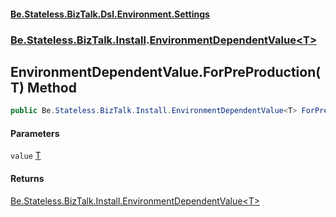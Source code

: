 #### [Be.Stateless.BizTalk.Dsl.Environment.Settings](README.md 'README')
### [Be.Stateless.BizTalk.Install](Be.Stateless.BizTalk.Install.md 'Be.Stateless.BizTalk.Install').[EnvironmentDependentValue&lt;T&gt;](EnvironmentDependentValue_T_.md 'Be.Stateless.BizTalk.Install.EnvironmentDependentValue<T>')

## EnvironmentDependentValue<T>.ForPreProduction(T) Method

```csharp
public Be.Stateless.BizTalk.Install.EnvironmentDependentValue<T> ForPreProduction(T value);
```
#### Parameters

<a name='Be.Stateless.BizTalk.Install.EnvironmentDependentValue_T_.ForPreProduction(T).value'></a>

`value` [T](EnvironmentDependentValue_T_.md#Be.Stateless.BizTalk.Install.EnvironmentDependentValue_T_.T 'Be.Stateless.BizTalk.Install.EnvironmentDependentValue<T>.T')

#### Returns
[Be.Stateless.BizTalk.Install.EnvironmentDependentValue&lt;](EnvironmentDependentValue_T_.md 'Be.Stateless.BizTalk.Install.EnvironmentDependentValue<T>')[T](EnvironmentDependentValue_T_.md#Be.Stateless.BizTalk.Install.EnvironmentDependentValue_T_.T 'Be.Stateless.BizTalk.Install.EnvironmentDependentValue<T>.T')[&gt;](EnvironmentDependentValue_T_.md 'Be.Stateless.BizTalk.Install.EnvironmentDependentValue<T>')